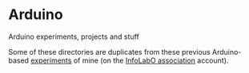 # Arduino
Arduino experiments, projects and stuff

Some of these directories are duplicates from these previous Arduino-based [experiments](https://github.com/InfoLabO/Experimentations) of mine (on the [InfoLabO association](https://github.com/InfoLabO) account).
